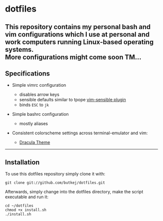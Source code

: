 # dotfiles
This repository contains my personal bash and vim configurations which I use at personal and work computers running Linux-based operating systems.  
More configurations might come soon TM...  
---
## Specifications
- Simple vimrc configuration
    - disables arrow keys
    - sensible defaults similar to tpope [vim-sensible plugin](https://github.com/tpope/vim-sensible)
    - binds `ESC` to `jk`

- Simple bashrc configuration
    - mostly aliases

- Consistent colorscheme settings across terminal-emulator and vim:
    - [Dracula Theme](https://draculatheme.com)
---
## Installation
To use this dotfiles repository simply clone it with:  
```
git clone git://github.com/butkej/dotfiles.git
```

Afterwards, simply change into the dotfiles directory, make the script executable and run it:  
```
cd ~/dotfiles
chmod +x install.sh
./install.sh
```
